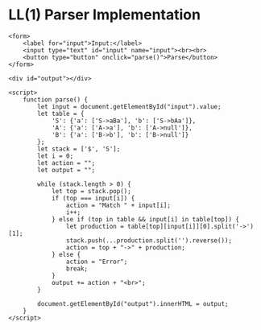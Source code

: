 <!DOCTYPE html>
<html>
<head>
	<title>LL(1) Parser</title>
</head>
<body>
	<h1>LL(1) Parser Implementation</h1>
	
	<form>
		<label for="input">Input:</label>
		<input type="text" id="input" name="input"><br><br>
		<button type="button" onclick="parse()">Parse</button>
	</form>
	
	<div id="output"></div>
	
	<script>
		function parse() {
			let input = document.getElementById("input").value;
			let table = {
				'S': {'a': ['S->aBa'], 'b': ['S->bAa']},
				'A': {'a': ['A->a'], 'b': ['A->null']},
				'B': {'a': ['B->b'], 'b': ['B->null']}
			};
			let stack = ['$', 'S'];
			let i = 0;
			let action = "";
			let output = "";
			
			while (stack.length > 0) {
				let top = stack.pop();
				if (top === input[i]) {
					action = "Match " + input[i];
					i++;
				} else if (top in table && input[i] in table[top]) {
					let production = table[top][input[i]][0].split('->')[1];
					stack.push(...production.split('').reverse());
					action = top + "->" + production;
				} else {
					action = "Error";
					break;
				}
				output += action + "<br>";
			}
			
			document.getElementById("output").innerHTML = output;
		}
	</script>
	
</body>
</html>
